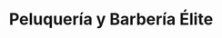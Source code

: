 ---
title: "Peluquería y Barbería Élite"
url: /sopetran/peluqueria-y-barberia-elite/
shop: Friseur
---